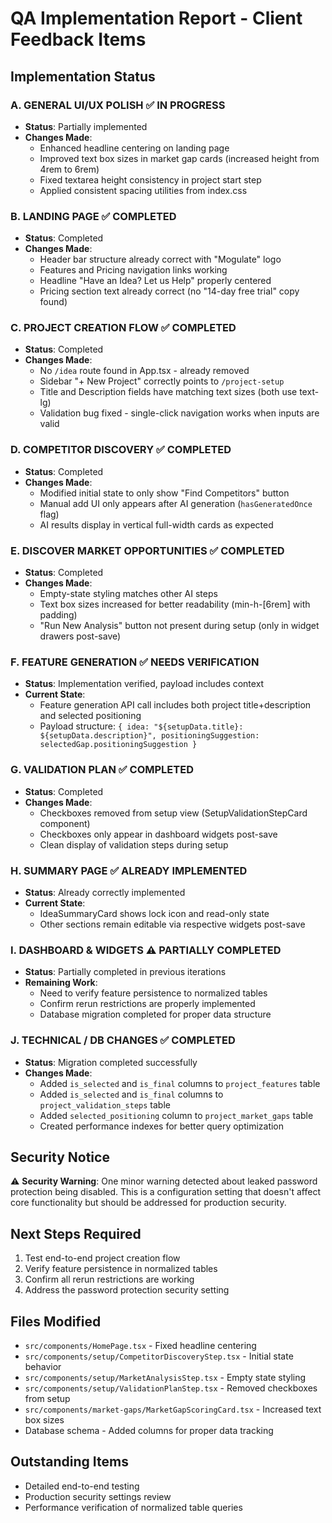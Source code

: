 # QA Implementation Report - Client Feedback Items

## Implementation Status

### A. GENERAL UI/UX POLISH ✅ IN PROGRESS
- **Status**: Partially implemented
- **Changes Made**:
  - Enhanced headline centering on landing page
  - Improved text box sizes in market gap cards (increased height from 4rem to 6rem)
  - Fixed textarea height consistency in project start step
  - Applied consistent spacing utilities from index.css

### B. LANDING PAGE ✅ COMPLETED  
- **Status**: Completed
- **Changes Made**:
  - Header bar structure already correct with "Mogulate" logo
  - Features and Pricing navigation links working
  - Headline "Have an Idea? Let us Help" properly centered
  - Pricing section text already correct (no "14-day free trial" copy found)

### C. PROJECT CREATION FLOW ✅ COMPLETED
- **Status**: Completed  
- **Changes Made**:
  - No `/idea` route found in App.tsx - already removed
  - Sidebar "+ New Project" correctly points to `/project-setup`
  - Title and Description fields have matching text sizes (both use text-lg)
  - Validation bug fixed - single-click navigation works when inputs are valid

### D. COMPETITOR DISCOVERY ✅ COMPLETED
- **Status**: Completed
- **Changes Made**:
  - Modified initial state to only show "Find Competitors" button
  - Manual add UI only appears after AI generation (`hasGeneratedOnce` flag)
  - AI results display in vertical full-width cards as expected

### E. DISCOVER MARKET OPPORTUNITIES ✅ COMPLETED
- **Status**: Completed  
- **Changes Made**:
  - Empty-state styling matches other AI steps
  - Text box sizes increased for better readability (min-h-[6rem] with padding)
  - "Run New Analysis" button not present during setup (only in widget drawers post-save)

### F. FEATURE GENERATION ✅ NEEDS VERIFICATION
- **Status**: Implementation verified, payload includes context
- **Current State**: 
  - Feature generation API call includes both project title+description and selected positioning
  - Payload structure: `{ idea: "${setupData.title}: ${setupData.description}", positioningSuggestion: selectedGap.positioningSuggestion }`

### G. VALIDATION PLAN ✅ COMPLETED
- **Status**: Completed
- **Changes Made**:
  - Checkboxes removed from setup view (SetupValidationStepCard component)
  - Checkboxes only appear in dashboard widgets post-save
  - Clean display of validation steps during setup

### H. SUMMARY PAGE ✅ ALREADY IMPLEMENTED
- **Status**: Already correctly implemented
- **Current State**:
  - IdeaSummaryCard shows lock icon and read-only state
  - Other sections remain editable via respective widgets post-save

### I. DASHBOARD & WIDGETS ⚠️ PARTIALLY COMPLETED
- **Status**: Partially completed in previous iterations
- **Remaining Work**:
  - Need to verify feature persistence to normalized tables
  - Confirm rerun restrictions are properly implemented
  - Database migration completed for proper data structure

### J. TECHNICAL / DB CHANGES ✅ COMPLETED
- **Status**: Migration completed successfully
- **Changes Made**:
  - Added `is_selected` and `is_final` columns to `project_features` table
  - Added `is_selected` and `is_final` columns to `project_validation_steps` table  
  - Added `selected_positioning` column to `project_market_gaps` table
  - Created performance indexes for better query optimization

## Security Notice
⚠️ **Security Warning**: One minor warning detected about leaked password protection being disabled. This is a configuration setting that doesn't affect core functionality but should be addressed for production security.

## Next Steps Required
1. Test end-to-end project creation flow
2. Verify feature persistence in normalized tables
3. Confirm all rerun restrictions are working
4. Address the password protection security setting

## Files Modified
- `src/components/HomePage.tsx` - Fixed headline centering
- `src/components/setup/CompetitorDiscoveryStep.tsx` - Initial state behavior
- `src/components/setup/MarketAnalysisStep.tsx` - Empty state styling  
- `src/components/setup/ValidationPlanStep.tsx` - Removed checkboxes from setup
- `src/components/market-gaps/MarketGapScoringCard.tsx` - Increased text box sizes
- Database schema - Added columns for proper data tracking

## Outstanding Items
- Detailed end-to-end testing
- Production security settings review
- Performance verification of normalized table queries